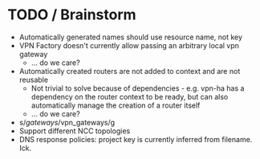 # TODO / Brainstorm

- Automatically generated names should use resource name, not key
- VPN Factory doesn't currently allow passing an arbitrary local vpn gateway
  - ... do we care?
- Automatically created routers are not added to context and are not reusable
  - Not trivial to solve because of dependencies - e.g. vpn-ha has a dependency on the router context to be ready, but can also automatically manage the creation of a router itself
  - ... do we care?
- s/$gateways/$vpn_gateways/g
- Support different NCC topologies
- DNS response policies: project key is currently inferred from filename. Ick.
